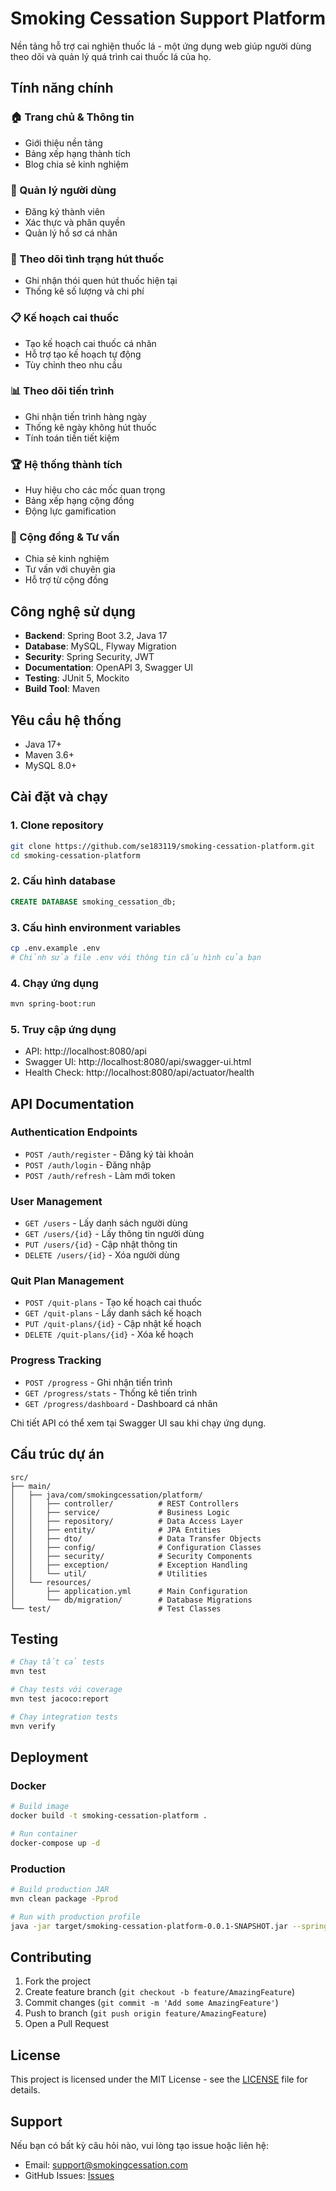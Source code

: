# Smoking Cessation Support Platform

Nền tảng hỗ trợ cai nghiện thuốc lá - một ứng dụng web giúp người dùng theo dõi và quản lý quá trình cai thuốc lá của họ.

## Tính năng chính

### 🏠 Trang chủ & Thông tin
- Giới thiệu nền tảng
- Bảng xếp hạng thành tích
- Blog chia sẻ kinh nghiệm

### 👥 Quản lý người dùng
- Đăng ký thành viên
- Xác thực và phân quyền
- Quản lý hồ sơ cá nhân

### 🚬 Theo dõi tình trạng hút thuốc
- Ghi nhận thói quen hút thuốc hiện tại
- Thống kê số lượng và chi phí

### 📋 Kế hoạch cai thuốc
- Tạo kế hoạch cai thuốc cá nhân
- Hỗ trợ tạo kế hoạch tự động
- Tùy chỉnh theo nhu cầu

### 📊 Theo dõi tiến trình
- Ghi nhận tiến trình hàng ngày
- Thống kê ngày không hút thuốc
- Tính toán tiền tiết kiệm

### 🏆 Hệ thống thành tích
- Huy hiệu cho các mốc quan trọng
- Bảng xếp hạng cộng đồng
- Động lực gamification

### 💬 Cộng đồng & Tư vấn
- Chia sẻ kinh nghiệm
- Tư vấn với chuyên gia
- Hỗ trợ từ cộng đồng

## Công nghệ sử dụng

- **Backend**: Spring Boot 3.2, Java 17
- **Database**: MySQL, Flyway Migration
- **Security**: Spring Security, JWT
- **Documentation**: OpenAPI 3, Swagger UI
- **Testing**: JUnit 5, Mockito
- **Build Tool**: Maven

## Yêu cầu hệ thống

- Java 17+
- Maven 3.6+
- MySQL 8.0+

## Cài đặt và chạy

### 1. Clone repository
```bash
git clone https://github.com/se183119/smoking-cessation-platform.git
cd smoking-cessation-platform
```

### 2. Cấu hình database
```sql
CREATE DATABASE smoking_cessation_db;
```

### 3. Cấu hình environment variables
```bash
cp .env.example .env
# Chỉnh sửa file .env với thông tin cấu hình của bạn
```

### 4. Chạy ứng dụng
```bash
mvn spring-boot:run
```

### 5. Truy cập ứng dụng
- API: http://localhost:8080/api
- Swagger UI: http://localhost:8080/api/swagger-ui.html
- Health Check: http://localhost:8080/api/actuator/health

## API Documentation

### Authentication Endpoints
- `POST /auth/register` - Đăng ký tài khoản
- `POST /auth/login` - Đăng nhập
- `POST /auth/refresh` - Làm mới token

### User Management
- `GET /users` - Lấy danh sách người dùng
- `GET /users/{id}` - Lấy thông tin người dùng
- `PUT /users/{id}` - Cập nhật thông tin
- `DELETE /users/{id}` - Xóa người dùng

### Quit Plan Management
- `POST /quit-plans` - Tạo kế hoạch cai thuốc
- `GET /quit-plans` - Lấy danh sách kế hoạch
- `PUT /quit-plans/{id}` - Cập nhật kế hoạch
- `DELETE /quit-plans/{id}` - Xóa kế hoạch

### Progress Tracking
- `POST /progress` - Ghi nhận tiến trình
- `GET /progress/stats` - Thống kê tiến trình
- `GET /progress/dashboard` - Dashboard cá nhân

Chi tiết API có thể xem tại Swagger UI sau khi chạy ứng dụng.

## Cấu trúc dự án

```
src/
├── main/
│   ├── java/com/smokingcessation/platform/
│   │   ├── controller/          # REST Controllers
│   │   ├── service/             # Business Logic
│   │   ├── repository/          # Data Access Layer
│   │   ├── entity/              # JPA Entities
│   │   ├── dto/                 # Data Transfer Objects
│   │   ├── config/              # Configuration Classes
│   │   ├── security/            # Security Components
│   │   ├── exception/           # Exception Handling
│   │   └── util/                # Utilities
│   └── resources/
│       ├── application.yml      # Main Configuration
│       └── db/migration/        # Database Migrations
└── test/                        # Test Classes
```

## Testing

```bash
# Chạy tất cả tests
mvn test

# Chạy tests với coverage
mvn test jacoco:report

# Chạy integration tests
mvn verify
```

## Deployment

### Docker
```bash
# Build image
docker build -t smoking-cessation-platform .

# Run container
docker-compose up -d
```

### Production
```bash
# Build production JAR
mvn clean package -Pprod

# Run with production profile
java -jar target/smoking-cessation-platform-0.0.1-SNAPSHOT.jar --spring.profiles.active=prod
```

## Contributing

1. Fork the project
2. Create feature branch (`git checkout -b feature/AmazingFeature`)
3. Commit changes (`git commit -m 'Add some AmazingFeature'`)
4. Push to branch (`git push origin feature/AmazingFeature`)
5. Open a Pull Request

## License

This project is licensed under the MIT License - see the [LICENSE](LICENSE) file for details.

## Support

Nếu bạn có bất kỳ câu hỏi nào, vui lòng tạo issue hoặc liên hệ:
- Email: support@smokingcessation.com
- GitHub Issues: [Issues](https://github.com/se183119/smoking-cessation-platform/issues)
